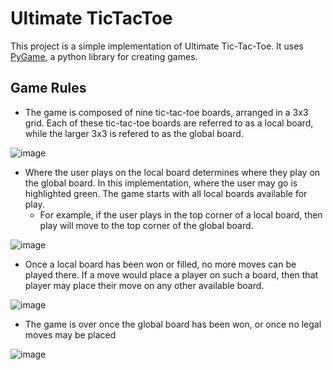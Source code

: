# Ultimate TicTacToe
This project is a simple implementation of Ultimate Tic-Tac-Toe. It uses [PyGame](https://www.pygame.org/wiki/about), a python library for creating games.
## Game Rules
- The game is composed of nine tic-tac-toe boards, arranged in a 3x3 grid. Each of these tic-tac-toe boards are referred to as a local board, while the larger 3x3 is refered to as the global board.

![image](https://user-images.githubusercontent.com/104611224/204930232-ae95473a-3098-4014-87ac-d1f4fa25c976.png)

- Where the user plays on the local board determines where they play on the global board. In this implementation, where the user may go is highlighted green. The game starts with all local boards available for play.
  - For example, if the user plays in the top corner of a local board, then play will move to the top corner of the global board.
  
 ![image](https://user-images.githubusercontent.com/104611224/204930718-56142b9d-4bea-4f27-ba29-1c9e7d71a69b.png)
- Once a local board has been won or filled, no more moves can be played there. If a move would place a player on such a board, then that player may place their move on any other available board.

![image](https://user-images.githubusercontent.com/104611224/204931218-81e63e2b-7024-4a05-b612-ba6dbe55e4d3.png)

- The game is over once the global board has been won, or once no legal moves may be placed

![image](https://user-images.githubusercontent.com/104611224/204931754-5f28330a-9f45-4232-b491-724799b5ea43.png)
